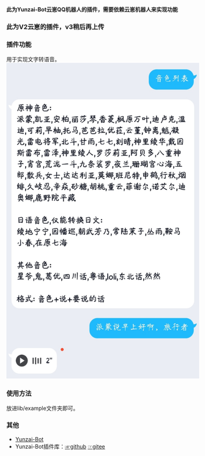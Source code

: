 #### 此为Yunzai-Bot云崽QQ机器人的插件，需要依赖云崽机器人来实现功能
### 此为V2云崽的插件，v3稍后再上传
### 插件功能
用于实现文字转语音。
![音色列表](./soundlist.jpg)
### 使用方法
放进lib/example文件夹即可。

### 其他
* [Yunzai-Bot](https://github.com/Le-niao/Yunzai-Bot)
* Yunzai-Bot插件库：[☞github](https://github.com/yhArcadia/Yunzai-Bot-plugins-index) [☞gitee](https://gitee.com/yhArcadia/Yunzai-Bot-plugins-index)

